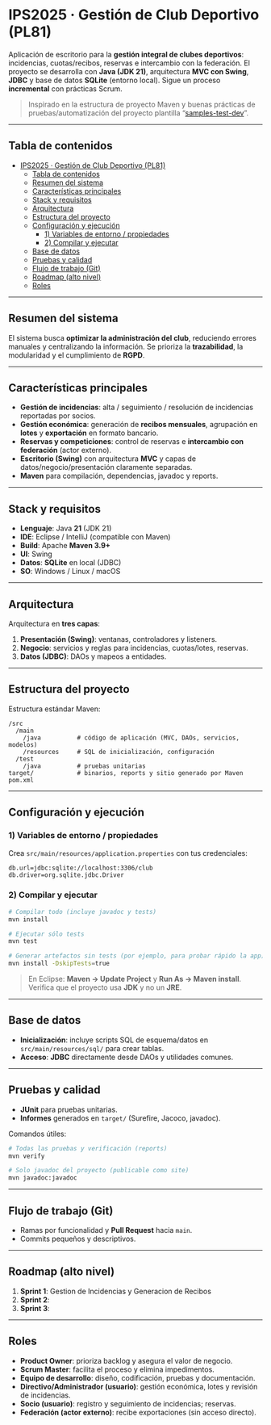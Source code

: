 # IPS2025 · Gestión de Club Deportivo (PL81)

Aplicación de escritorio para la **gestión integral de clubes deportivos**: incidencias, cuotas/recibos, reservas e intercambio con la federación. El proyecto se desarrolla con **Java (JDK 21)**, arquitectura **MVC con Swing**, **JDBC** y base de datos **SQLite** (entorno local). Sigue un proceso **incremental** con prácticas Scrum.

> Inspirado en la estructura de proyecto Maven y buenas prácticas de pruebas/automatización del proyecto plantilla “[samples-test-dev](https://github.com/javiertuya/samples-test-dev)”.

---

## Tabla de contenidos

- [IPS2025 · Gestión de Club Deportivo (PL81)](#ips2025--gestión-de-club-deportivo-pl81)
  - [Tabla de contenidos](#tabla-de-contenidos)
  - [Resumen del sistema](#resumen-del-sistema)
  - [Características principales](#características-principales)
  - [Stack y requisitos](#stack-y-requisitos)
  - [Arquitectura](#arquitectura)
  - [Estructura del proyecto](#estructura-del-proyecto)
  - [Configuración y ejecución](#configuración-y-ejecución)
    - [1) Variables de entorno / propiedades](#1-variables-de-entorno--propiedades)
    - [2) Compilar y ejecutar](#2-compilar-y-ejecutar)
  - [Base de datos](#base-de-datos)
  - [Pruebas y calidad](#pruebas-y-calidad)
  - [Flujo de trabajo (Git)](#flujo-de-trabajo-git)
  - [Roadmap (alto nivel)](#roadmap-alto-nivel)
  - [Roles](#roles)

---

## Resumen del sistema

El sistema busca **optimizar la administración del club**, reduciendo errores manuales y centralizando la información. Se prioriza la **trazabilidad**, la modularidad y el cumplimiento de **RGPD**.

---

## Características principales

- **Gestión de incidencias**: alta / seguimiento / resolución de incidencias reportadas por socios.
- **Gestión económica**: generación de **recibos mensuales**, agrupación en **lotes** y **exportación** en formato bancario.
- **Reservas y competiciones**: control de reservas e **intercambio con federación** (actor externo).
- **Escritorio (Swing)** con arquitectura **MVC** y capas de datos/negocio/presentación claramente separadas.
- **Maven** para compilación, dependencias, javadoc y reports.

---

## Stack y requisitos

- **Lenguaje**: Java **21** (JDK 21)
- **IDE**: Eclipse / IntelliJ (compatible con Maven)
- **Build**: Apache **Maven 3.9+**
- **UI**: Swing
- **Datos**: **SQLite** en local (JDBC)
- **SO**: Windows / Linux / macOS


---

## Arquitectura

Arquitectura en **tres capas**:

1. **Presentación (Swing)**: ventanas, controladores y listeners.
2. **Negocio**: servicios y reglas para incidencias, cuotas/lotes, reservas.
3. **Datos (JDBC)**: DAOs y mapeos a entidades.

---

## Estructura del proyecto

Estructura estándar Maven:

```
/src
  /main
    /java          # código de aplicación (MVC, DAOs, servicios, modelos)
    /resources     # SQL de inicialización, configuración
  /test
    /java          # pruebas unitarias
target/            # binarios, reports y sitio generado por Maven
pom.xml
```

---

## Configuración y ejecución

### 1) Variables de entorno / propiedades

Crea `src/main/resources/application.properties` con tus credenciales:

```properties
db.url=jdbc:sqlite://localhost:3306/club
db.driver=org.sqlite.jdbc.Driver
```

### 2) Compilar y ejecutar

```bash
# Compilar todo (incluye javadoc y tests)
mvn install

# Ejecutar sólo tests
mvn test

# Generar artefactos sin tests (por ejemplo, para probar rápido la app)
mvn install -DskipTests=true
```

> En Eclipse: **Maven → Update Project** y **Run As → Maven install**. Verifica que el proyecto usa **JDK** y no un **JRE**.

---

## Base de datos

- **Inicialización**: incluye scripts SQL de esquema/datos en `src/main/resources/sql/` para crear tablas.
- **Acceso**: **JDBC** directamente desde DAOs y utilidades comunes.

---

## Pruebas y calidad

- **JUnit** para pruebas unitarias.
- **Informes** generados en `target/` (Surefire, Jacoco, javadoc).

Comandos útiles:

```bash
# Todas las pruebas y verificación (reports)
mvn verify

# Solo javadoc del proyecto (publicable como site)
mvn javadoc:javadoc
```

---

## Flujo de trabajo (Git)

- Ramas por funcionalidad y **Pull Request** hacia `main`.
- Commits pequeños y descriptivos.

---

## Roadmap (alto nivel)

1. **Sprint 1**: Gestion de Incidencias y Generacion de Recibos
2. **Sprint 2**:
3. **Sprint 3**:

---

## Roles

- **Product Owner**: prioriza backlog y asegura el valor de negocio.
- **Scrum Master**: facilita el proceso y elimina impedimentos.
- **Equipo de desarrollo**: diseño, codificación, pruebas y documentación.
- **Directivo/Administrador (usuario)**: gestión económica, lotes y revisión de incidencias.
- **Socio (usuario)**: registro y seguimiento de incidencias; reservas.
- **Federación (actor externo)**: recibe exportaciones (sin acceso directo).
